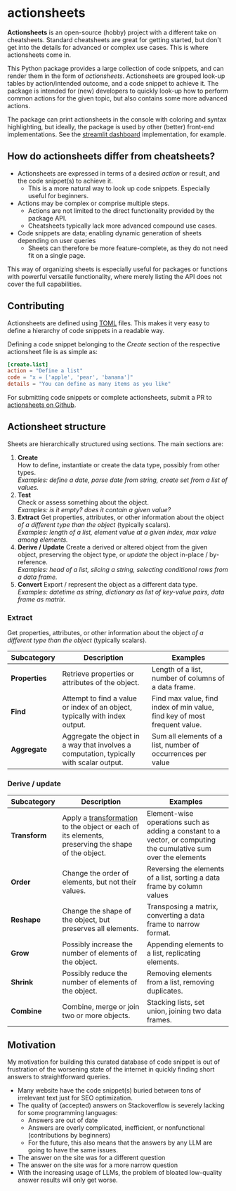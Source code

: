 # actionsheets

**Actionsheets** is an open-source (hobby) project with a different take on cheatsheets. 
Standard cheatsheets are great for getting started, but don't get into the details for advanced or complex use cases. 
This is where actionsheets come in.

This Python package provides a large collection of code snippets, and can render them in the form of _actionsheets_. Actionsheets are grouped look-up tables by action/intended outcome, and a code snippet to achieve it.
The package is intended for (new) developers to quickly look-up how to perform common actions for the given topic, but also contains some more advanced actions.

The package can print actionsheets in the console with coloring and syntax highlighting, but ideally, the package is used by other (better) front-end implementations. See the [streamlit dashboard](https://github.com/niekdt/actionsheets-streamlit) implementation, for example.


## How do actionsheets differ from cheatsheets?
- Actionsheets are expressed in terms of a desired *action* or result, and the code snippet(s) to achieve it.
  - This is a more natural way to look up code snippets. Especially useful for beginners.
- Actions may be complex or comprise multiple steps.
  - Actions are not limited to the direct functionality provided by the package API. 
  - Cheatsheets typically lack more advanced compound use cases.
- Code snippets are data; enabling dynamic generation of sheets depending on user queries
  - Sheets can therefore be more feature-complete, as they do not need fit on a single page.
    
This way of organizing sheets is especially useful for packages or functions with powerful versatile functionality, where merely listing the API does not cover the full capabilities. 


## Contributing
Actionsheets are defined using [TOML](https://toml.io/) files. 
This makes it very easy to define a hierarchy of code snippets in a readable way.

Defining a code snippet belonging to the _Create_ section of the respective actionsheet file is as simple as:
```toml
[create.list]
action = "Define a list"
code = "x = ['apple', 'pear', 'banana']"
details = "You can define as many items as you like"
```

For submitting code snippets or complete actionsheets, submit a PR to [actionsheets on Github](https://github.com/niekdt/actionsheets).


## Actionsheet structure
Sheets are hierarchically structured using sections. The main sections are:

1. **Create**  
How to define, instantiate or create the data type, possibly from other types.  
_Examples: define a date, parse date from string, create set from a list of values._
2. **Test**  
Check or assess something about the object.  
_Examples: is it empty? does it contain a given value?_
3. **Extract** 
Get properties, attributes, or other information about the object _of a different type than the object_ (typically scalars).  
_Examples: length of a list, element value at a given index, max value among elements._
4. **Derive / Update**
Create a derived or altered object from the given object, preserving the object type, or _update_ the object in-place / by-reference.  
_Examples: head of a list, slicing a string, selecting conditional rows from a data frame._
5. **Convert**
Export / represent the object as a different data type.  
_Examples: datetime as string, dictionary as list of key-value pairs, data frame as matrix._

### Extract
Get properties, attributes, or other information about the object _of a different type than the object_ (typically scalars). 

| Subcategory    | Description                                                                              | Examples                                                                  |
|----------------|------------------------------------------------------------------------------------------|---------------------------------------------------------------------------|
| **Properties** | Retrieve properties or attributes of the object.                                         | Length of a list, number of columns of a data frame.                      |
| **Find**       | Attempt to find a value or index of an object, typically with index output.              | Find max value, find index of min value, find key of most frequent value. |
| **Aggregate**  | Aggregate the object in a way that involves a computation, typically with scalar output. | Sum all elements of a list, number of occurrences per value               |


### Derive / update
| Subcategory   | Description                                                                                                                                                         | Examples                                                                                                         |
|---------------|---------------------------------------------------------------------------------------------------------------------------------------------------------------------|------------------------------------------------------------------------------------------------------------------|
| **Transform** | Apply a [transformation](https://en.wikipedia.org/wiki/Data_transformation_(statistics)) to the object or each of its elements, preserving the shape of the object. | Element-wise operations such as adding a constant to a vector, or computing the cumulative sum over the elements |
| **Order**     | Change the order of elements, but not their values.                                                                                                                 | Reversing the elements of a list, sorting a data frame by column values                                          |
| **Reshape**   | Change the shape of the object, but preserves all elements.                                                                                                         | Transposing a matrix, converting a data frame to narrow format.                                                  |
| **Grow**      | Possibly increase the number of elements of the object.                                                                                                             | Appending elements to a list, replicating elements.                                                              |
| **Shrink**    | Possibly reduce the number of elements of the object.                                                                                                               | Removing elements from a list, removing duplicates.                                                              |
| **Combine**   | Combine, merge or join two or more objects.                                                                                                                         | Stacking lists, set union, joining two data frames.                                                              |


## Motivation
My motivation for building this curated database of code snippet is out of frustration of the worsening state of the internet in quickly finding short answers to straightforward queries.

- Many website have the code snippet(s) buried between tons of irrelevant text just for SEO optimization.
- The quality of (accepted) answers on Stackoverflow is severely lacking for some programming languages:
  - Answers are out of date
  - Answers are overly complicated, inefficient, or nonfunctional (contributions by beginners)
  - For the future, this also means that the answers by any LLM are going to have the same issues. 
- The answer on the site was for a different question
- The answer on the site was for a more narrow question
- With the increasing usage of LLMs, the problem of bloated low-quality answer results will only get worse.
     

